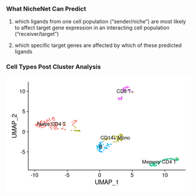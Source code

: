 

<h3>What NicheNet Can Predict</h3>

1) which ligands from one cell population (“sender/niche”) are most likely to affect target gene expression in an interacting cell population (“receiver/target”)

2) which specific target genes are affected by which of these predicted ligands


<h3>Cell Types Post Cluster Analysis</h3>


![](https://github.com/knightsUCF/SingleCellAnalysis/blob/main/images/cell%20types.png)


